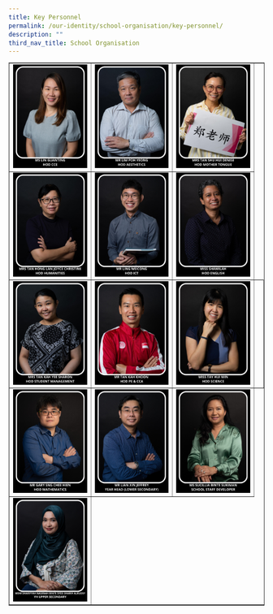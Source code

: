 ```yaml
---
title: Key Personnel
permalink: /our-identity/school-organisation/key-personnel/
description: ""
third_nav_title: School Organisation
---
```

<table style="border-collapse: collapse; width: 100%;" border="1">
<tbody>
<tr>
<td style="width: 33%;"><img src="/images/kp1.jpg"></td>
<td style="width: 33%;"><img src="/images/kp2.jpg"></td>
<td style="width: 33%;"><img src="/images/kp3.jpg"></td>
</tr>
<tr>
<td style="width: 33%;"><img src="/images/kp5.jpg"></td>
<td style="width: 33%;"><img src="/images/kp6.jpg"></td>
<td style="width: 33%;"><img src="/images/kp7.jpg"></td>
</tr>
<tr>
<td style="width: 33%;"><img src="/images/kp9.jpg"></td>
<td style="width: 33%;"><img src="/images/kp4.jpg"></td>
<td style="width: 33%;"><img src="/images/kp8.jpg"></td>
<td style="width: 25%;">&nbsp;</td>
</tr>
<tr>
<td style="width: 33%;"><img src="/images/kp12.jpg"></td>
<td style="width: 33%;"><img src="/images/kp10.jpg"></td>
<td style="width: 33%;"><img src="/images/kp13.jpg"></td>
</tr>
	<tr><td style="width: 33%;"><img src="/images/shariffah2.jpg"></td></tr>
</tbody>
</table>